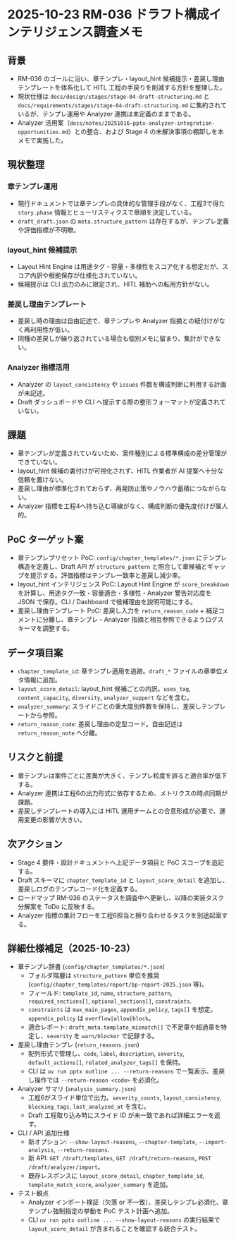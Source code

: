# 2025-10-23 RM-036 ドラフト構成インテリジェンス調査メモ

## 背景
- RM-036 のゴールに沿い、章テンプレ・layout_hint 候補提示・差戻し理由テンプレートを体系化して HITL 工程の手戻りを削減する方針を整理した。
- 現状仕様は `docs/design/stages/stage-04-draft-structuring.md` と `docs/requirements/stages/stage-04-draft-structuring.md` に集約されているが、テンプレ運用や Analyzer 連携は未定義のままである。
- Analyzer 活用案（`docs/notes/20251016-pptx-analyzer-integration-opportunities.md`）との整合、および Stage 4 の未解決事項の棚卸しを本メモで実施した。

## 現状整理
### 章テンプレ運用
- 現行ドキュメントでは章テンプレの具体的な管理手段がなく、工程3で得た `story.phase` 情報とヒューリスティクスで章順を決定している。
- `draft_draft.json` の `meta.structure_pattern` は存在するが、テンプレ定義や評価指標が不明瞭。

### layout_hint 候補提示
- Layout Hint Engine は用途タグ・容量・多様性をスコア化する想定だが、スコア内訳や根拠保存が仕様化されていない。
- 候補提示は CLI 出力のみに限定され、HITL 補助への転用方針がない。

### 差戻し理由テンプレート
- 差戻し時の理由は自由記述で、章テンプレや Analyzer 指摘との紐付けがなく再利用性が低い。
- 同種の差戻しが繰り返されている場合も個別メモに留まり、集計ができない。

### Analyzer 指標活用
- Analyzer の `layout_consistency` や `issues` 件数を構成判断に利用する計画が未記述。
- Draft ダッシュボードや CLI へ提示する際の整形フォーマットが定義されていない。

## 課題
- 章テンプレが定義されていないため、案件種別による標準構成の差分管理ができていない。
- layout_hint 候補の裏付けが可視化されず、HITL 作業者が AI 提案へ十分な信頼を置けない。
- 差戻し理由が標準化されておらず、再発防止策やノウハウ蓄積につながらない。
- Analyzer 指標を工程4へ持ち込む導線がなく、構成判断の優先度付けが属人的。

## PoC ターゲット案
- 章テンプレプリセット PoC: `config/chapter_templates/*.json` にテンプレ構造を定義し、Draft API が `structure_pattern` と照合して章候補とギャップを提示する。評価指標はテンプレ一致率と差戻し減少率。
- layout_hint インテリジェンス PoC: Layout Hint Engine が `score_breakdown` を計算し、用途タグ一致・容量適合・多様性・Analyzer 警告対応度を JSON で保存。CLI / Dashboard で候補理由を説明可能にする。
- 差戻し理由テンプレート PoC: 差戻し入力を `return_reason_code` + 補足コメントに分離し、章テンプレ・Analyzer 指摘と相互参照できるようログスキーマを調整する。

## データ項目案
- `chapter_template_id`: 章テンプレ適用を追跡。`draft_*` ファイルの章単位メタ情報に追加。
- `layout_score_detail`: layout_hint 候補ごとの内訳。`uses_tag`, `content_capacity`, `diversity`, `analyzer_support` などを含む。
- `analyzer_summary`: スライドごとの重大度別件数を保持し、差戻しテンプレートから参照。
- `return_reason_code`: 差戻し理由の定型コード。自由記述は `return_reason_note` へ分離。

## リスクと前提
- 章テンプレは案件ごとに差異が大きく、テンプレ粒度を誤ると適合率が低下する。
- Analyzer 連携は工程6の出力形式に依存するため、メトリクスの時点同期が課題。
- 差戻しテンプレートの導入には HITL 運用チームとの合意形成が必要で、運用変更の影響が大きい。

## 次アクション
- Stage 4 要件・設計ドキュメントへ上記データ項目と PoC スコープを追記する。
- Draft スキーマに `chapter_template_id` と `layout_score_detail` を追加し、差戻しログのテンプレコード化を定義する。
- ロードマップ RM-036 のステータスを調査中へ更新し、以降の実装タスク分解案を ToDo に反映する。
- Analyzer 指標の集計フローを工程6担当と擦り合わせるタスクを別途起案する。

## 詳細仕様補足（2025-10-23）
- 章テンプレ辞書 (`config/chapter_templates/*.json`)
  - フォルダ階層は `structure_pattern` 単位を推奨 (`config/chapter_templates/report/bp-report-2025.json` 等)。
  - フィールド: `template_id`, `name`, `structure_pattern`, `required_sections[]`, `optional_sections[]`, `constraints`.
  - `constraints` は `max_main_pages`, `appendix_policy`, `tags[]` を想定。`appendix_policy` は `overflow|allow|block`。
  - 適合レポート: `draft_meta.template_mismatch[]` で不足章や超過章を特定し、`severity` を `warn/blocker` で記録する。
- 差戻し理由テンプレ (`return_reasons.json`)
  - 配列形式で管理し、`code`, `label`, `description`, `severity`, `default_actions[]`, `related_analyzer_tags[]` を保持。
  - CLI は `uv run pptx outline ... --return-reasons` で一覧表示、差戻し操作では `--return-reason <code>` を必須化。
- Analyzer サマリ (`analysis_summary.json`)
  - 工程6がスライド単位で出力。`severity_counts`, `layout_consistency`, `blocking_tags`, `last_analyzed_at` を含む。
  - Draft 工程取り込み時にスライド ID が未一致であれば詳細エラーを返す。
- CLI / API 追加仕様
  - 新オプション: `--show-layout-reasons`, `--chapter-template`, `--import-analysis`, `--return-reasons`.
  - 新 API: `GET /draft/templates`, `GET /draft/return-reasons`, `POST /draft/analyzer/import`。
  - 既存レスポンスに `layout_score_detail`, `chapter_template_id`, `template_match_score`, `analyzer_summary` を追加。
- テスト観点
  - Analyzer インポート検証（欠落 or 不一致）、差戻しテンプレ必須化、章テンプレ強制指定の挙動を PoC テスト計画へ追加。
  - CLI `uv run pptx outline ... --show-layout-reasons` の実行結果で `layout_score_detail` が含まれることを確認する統合テスト。
